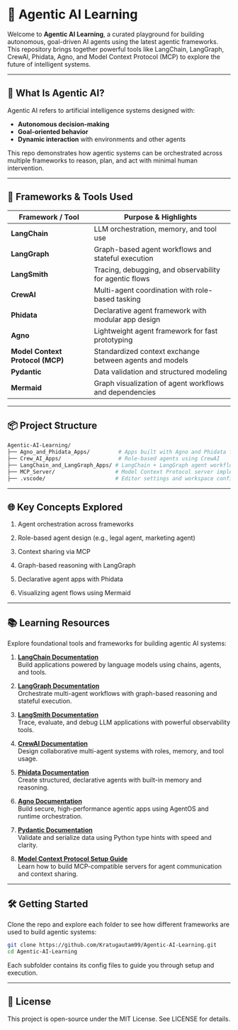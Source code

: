 # 🤖 Agentic AI Learning

Welcome to **Agentic AI Learning**, a curated playground for building autonomous, goal-driven AI agents using the latest agentic frameworks. This repository brings together powerful tools like LangChain, LangGraph, CrewAI, Phidata, Agno, and Model Context Protocol (MCP) to explore the future of intelligent systems.

---

## 🧠 What Is Agentic AI?

Agentic AI refers to artificial intelligence systems designed with:
- **Autonomous decision-making**
- **Goal-oriented behavior**
- **Dynamic interaction** with environments and other agents

This repo demonstrates how agentic systems can be orchestrated across multiple frameworks to reason, plan, and act with minimal human intervention.

---

## 🧰 Frameworks & Tools Used

| Framework / Tool         | Purpose & Highlights                                      |
|--------------------------|-----------------------------------------------------------|
| **LangChain**            | LLM orchestration, memory, and tool use                   |
| **LangGraph**            | Graph-based agent workflows and stateful execution        |
| **LangSmith**            | Tracing, debugging, and observability for agentic flows   |
| **CrewAI**               | Multi-agent coordination with role-based tasking          |
| **Phidata**              | Declarative agent framework with modular app design       |
| **Agno**                 | Lightweight agent framework for fast prototyping          |
| **Model Context Protocol (MCP)** | Standardized context exchange between agents and models |
| **Pydantic**             | Data validation and structured modeling                   |
| **Mermaid**              | Graph visualization of agent workflows and dependencies   |

---

## 📦 Project Structure

```bash
Agentic-AI-Learning/
├── Agno_and_Phidata_Apps/         # Apps built with Agno and Phidata frameworks
├── Crew_AI_Apps/                  # Role-based agents using CrewAI
├── LangChain_and_LangGraph_Apps/ # LangChain + LangGraph agent workflows
├── MCP_Server/                   # Model Context Protocol server implementation
├── .vscode/                      # Editor settings and workspace configs
```
---

## 🌐 Key Concepts Explored
1. Agent orchestration across frameworks

2. Role-based agent design (e.g., legal agent, marketing agent)

3. Context sharing via MCP

4. Graph-based reasoning with LangGraph

5. Declarative agent apps with Phidata

6. Visualizing agent flows using Mermaid

---

## 📚 Learning Resources

Explore foundational tools and frameworks for building agentic AI systems:

1. **[LangChain Documentation](https://python.langchain.com/docs/introduction)**  
   Build applications powered by language models using chains, agents, and tools.

2. **[LangGraph Documentation](https://www.langchain.com/langgraph)**  
   Orchestrate multi-agent workflows with graph-based reasoning and stateful execution.

3. **[LangSmith Documentation](https://docs.smith.langchain.com/reference/js)**  
   Trace, evaluate, and debug LLM applications with powerful observability tools.

4. **[CrewAI Documentation](https://docs.crewai.com/index)**  
   Design collaborative multi-agent systems with roles, memory, and tool usage.

5. **[Phidata Documentation](https://docs.phidata.com/introduction)**  
   Create structured, declarative agents with built-in memory and reasoning.

6. **[Agno Documentation](https://docs.agno.com/introduction)**  
   Build secure, high-performance agentic apps using AgentOS and runtime orchestration.

7. **[Pydantic Documentation](https://docs.pydantic.dev/latest/)**  
   Validate and serialize data using Python type hints with speed and clarity.

8. **[Model Context Protocol Setup Guide](https://modelcontextprotocol.io/docs/develop/build-server)**  
   Learn how to build MCP-compatible servers for agent communication and context sharing.

---

## 🛠️ Getting Started
Clone the repo and explore each folder to see how different frameworks are used to build agentic systems:

```bash
git clone https://github.com/Kratugautam99/Agentic-AI-Learning.git
cd Agentic-AI-Learning
```
Each subfolder contains its config files to guide you through setup and execution.

---

## 📄 License
This project is open-source under the MIT License. See LICENSE for details.
